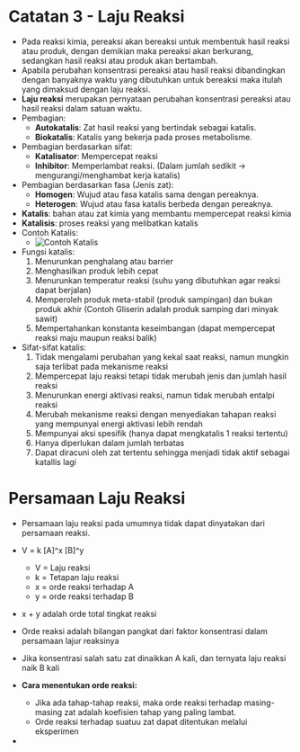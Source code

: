 # Catatan 3 - Laju Reaksi

- Pada reaksi kimia, pereaksi akan bereaksi untuk membentuk hasil reaksi atau produk, dengan demikian maka pereaksi akan berkurang, sedangkan hasil reaksi atau produk akan bertambah.
- Apabila perubahan konsentrasi pereaksi atau hasil reaksi dibandingkan dengan banyaknya waktu yang dibutuhkan untuk bereaksi maka itulah yang dimaksud dengan laju reaksi.
- **Laju reaksi** merupakan pernyataan perubahan konsentrasi pereaksi atau hasil reaksi dalam satuan waktu.
- Pembagian:
    - **Autokatalis**: Zat hasil reaksi yang bertindak sebagai katalis.
    - **Biokatalis**: Katalis yang bekerja pada proses metabolisme.
- Pembagian berdasarkan sifat:
    - **Katalisator**: Mempercepat reaksi
    - **Inhibitor**: Memperlambat reaksi. (Dalam jumlah sedikit -> mengurangi/menghambat kerja katalis)
- Pembagian berdasarkan fasa (Jenis zat):
    - **Homogen**: Wujud atau fasa katalis sama dengan pereaknya.
    - **Heterogen**: Wujud atau fasa katalis berbeda dengan pereaknya.
- **Katalis**: bahan atau zat kimia yang membantu mempercepat reaksi kimia
- **Katalisis**: proses reaksi yang melibatkan katalis
- Contoh Katalis:
    - ![Contoh Katalis](https://i.ibb.co/VT8CWH6/image.png)
- Fungsi katalis:
    1. Menurunkan penghalang atau barrier
    2. Menghasilkan produk lebih cepat
    3. Menurunkan temperatur reaksi (suhu yang dibutuhkan agar reaksi dapat berjalan)
    4. Memperoleh produk meta-stabil (produk sampingan) dan bukan produk akhir (Contoh Gliserin adalah produk samping dari minyak sawit)
    5. Mempertahankan konstanta keseimbangan (dapat mempercepat reaksi maju maupun reaksi balik)
- Sifat-sifat katalis:
    1. Tidak mengalami perubahan yang kekal saat reaksi, namun mungkin saja terlibat pada mekanisme reaksi
    2. Mempercepat laju reaksi tetapi tidak merubah jenis dan jumlah hasil reaksi
    3. Menurunkan energi aktivasi reaksi, namun tidak merubah entalpi reaksi
    4. Merubah mekanisme reaksi dengan menyediakan tahapan reaksi yang mempunyai energi aktivasi lebih rendah
    5. Mempunyai aksi spesifik (hanya dapat mengkatalis 1 reaksi tertentu)
    6. Hanya diperlukan dalam jumlah terbatas
    7. Dapat diracuni oleh zat tertentu sehingga menjadi tidak aktif sebagai katallis lagi

# Persamaan Laju Reaksi
- Persamaan laju reaksi pada umumnya tidak dapat dinyatakan dari persamaan reaksi. 
- V = k [A]^x [B]^y
    - V = Laju reaksi
    - k = Tetapan laju reaksi
    - x = orde reaksi terhadap A
    - y = orde reaksi terhadap B
- x + y adalah orde total tingkat reaksi
- Orde reaksi adalah bilangan pangkat dari faktor konsentrasi dalam persamaan lajur reaksinya
- Jika konsentrasi salah satu zat dinaikkan A kali, dan ternyata laju reaksi naik B kali
- **Cara menentukan orde reaksi:**
    - Jika ada tahap-tahap reaksi, maka orde reaksi terhadap masing-masing zat adalah koefisien tahap yang paling lambat.
    - Orde reaksi terhadap suatuu zat dapat ditentukan melalui eksperimen

- 